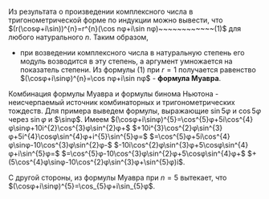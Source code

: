 Из результата о произведении комплексного числа в тригонометрической форме по индукции можно вывести, что
$(r(\cosφ+i\sin))^{n}=r^{n}(\cos nφ+i\sin nφ)~~~~~~~~~~~~(1)$
для любого натурального $n$. Таким образом,
- при возведении комплексного числа в натуральную степень его модуль возводится в эту степень, а аргумент умножается на показатель степени.
Из формулы $(1)$ при $r=1$ получается равенство 
$(\cosφ+i\sinφ)^{n}=\cos nφ+i\sin nφ$ - **формула Муавра**.

Комбинация формулы Муавра и формулы бинома Ньютона - 
неисчерпаемый источник комбинаторных и тригонометрических тождеств. Для примера выведем формулы, выражающие $\sin 5φ$ и $\cos 5φ$ через $\sin φ$ и $\sinφ$. Имеем
$(\cosφ+i\sinφ)^{5}=\cos^{5}φ+5i\cos^{4}φ\sinφ+10i^{2}\cos^{3}φ\sin^{2}φ+$
$+10i^{3}\cos^{2}φ\sin^{3}φ+5i^{4}\cosφ\sin^{4}φ+i^{5}\sin^{5}φ=$
$=\cos^{5}φ+5i\cos^{4}φ\sinφ-10\cos^{3}φ\sin^{2}φ-$
$-10i\cos^{2}φ\sin^{3}φ+5\cosφ\sin^{4}φ+i\sin^{5}φ=$
$=\cos^{5}φ-10\cos^{3}φ\sin^{2}φ+5\cosφ\sin^{4}φ+$
$+(5\cos^{4}φ\sinφ-10\cos^{2}φ\sin^{3}φ+\sin^{5}φ)i$.

С другой стороны, из формулы Муавра при $n=5$ вытекает, что 
$(\cosφ+i\sinφ)^{5}=\cos_{5}φ+i\sin_{5}φ$.